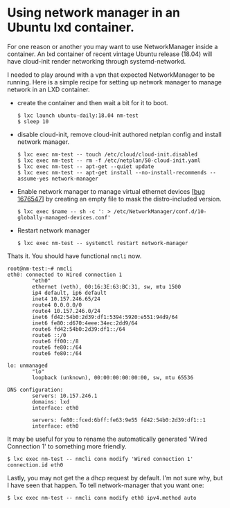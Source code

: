 # Using network manager in an Ubuntu lxd container.
For one reason or another you may want to use NetworkManager inside a
container.  An lxd container of recent vintage Ubuntu release (18.04)
will have cloud-init render networking through systemd-networkd.

I needed to play around with a vpn that expected NetworkManager to be
running.  Here is a simple recipe for setting up network manager to
manage network in an LXD container.

 * create the container and then wait a bit for it to boot.

       $ lxc launch ubuntu-daily:18.04 nm-test
       $ sleep 10

 * disable cloud-init, remove cloud-init authored netplan config and install network manager.

       $ lxc exec nm-test -- touch /etc/cloud/cloud-init.disabled
       $ lxc exec nm-test -- rm -f /etc/netplan/50-cloud-init.yaml
       $ lxc exec nm-test -- apt-get --quiet update
       $ lxc exec nm-test -- apt-get install --no-install-recommends --assume-yes network-manager

 * Enable network manager to manage virtual ethernet devices \[[bug 1676547](https://bugs.launchpad.net/bugs/1676547)\] by creating an empty file to mask the distro-included version.

       $ lxc exec $name -- sh -c ': > /etc/NetworkManager/conf.d/10-globally-managed-devices.conf'

 * Restart network manager

       $ lxc exec nm-test -- systemctl restart network-manager


Thats it.  You should have functional `nmcli` now.

    root@nm-test:~# nmcli
    eth0: connected to Wired connection 1
            "eth0"
            ethernet (veth), 00:16:3E:63:BC:31, sw, mtu 1500
            ip4 default, ip6 default
            inet4 10.157.246.65/24
            route4 0.0.0.0/0
            route4 10.157.246.0/24
            inet6 fd42:54b0:2d39:df1:5394:5920:e551:94d9/64
            inet6 fe80::d670:4eee:34ec:2dd9/64
            route6 fd42:54b0:2d39:df1::/64
            route6 ::/0
            route6 ff00::/8
            route6 fe80::/64
            route6 fe80::/64

    lo: unmanaged
            "lo"
            loopback (unknown), 00:00:00:00:00:00, sw, mtu 65536

    DNS configuration:
            servers: 10.157.246.1
            domains: lxd
            interface: eth0

            servers: fe80::fced:6bff:fe63:9e55 fd42:54b0:2d39:df1::1
            interface: eth0


It may be useful for you to rename the automatically generated 'Wired Connection 1' to something more friendly.

    $ lxc exec nm-test -- nmcli conn modify 'Wired connection 1' connection.id eth0

Lastly, you may not get the a dhcp request by default.  I'm not sure why, but I have seen that happen.  To tell network-manager that you want one:

    $ lxc exec nm-test -- nmcli conn modify eth0 ipv4.method auto
